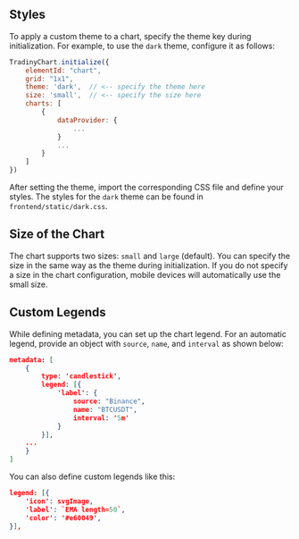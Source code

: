 ## Styles

To apply a custom theme to a chart, specify the theme key during initialization. For example, to use the `dark` theme, configure it as follows:

```javascript
TradinyChart.initialize({
    elementId: "chart",
    grid: "1x1",
    theme: 'dark',  // <-- specify the theme here
    size: 'small',  // <-- specify the size here
    charts: [
        {
            dataProvider: {
                ...
            }
            ...
        }
    ]
})
```

After setting the theme, import the corresponding CSS file and define your styles. The styles for the `dark` theme can be found in `frontend/static/dark.css`.

## Size of the Chart

The chart supports two sizes: `small` and `large` (default). You can specify the size in the same way as the theme during initialization. If you do not specify a size in the chart configuration, mobile devices will automatically use the small size.

## Custom Legends

While defining metadata, you can set up the chart legend. For an automatic legend, provide an object with `source`, `name`, and `interval` as shown below:

```json
metadata: [
    {
        type: 'candlestick',
        legend: [{
            'label': {
                source: "Binance",
                name: "BTCUSDT",
                interval: '5m'
            }
        }],
    ...
    }
]
```

You can also define custom legends like this:

```json
legend: [{
    'icon': svgImage,
    'label': `EMA length=50`,
    'color': '#e60049',
}],
```
